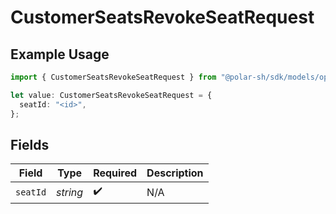# CustomerSeatsRevokeSeatRequest

## Example Usage

```typescript
import { CustomerSeatsRevokeSeatRequest } from "@polar-sh/sdk/models/operations/customerseatsrevokeseat.js";

let value: CustomerSeatsRevokeSeatRequest = {
  seatId: "<id>",
};
```

## Fields

| Field              | Type               | Required           | Description        |
| ------------------ | ------------------ | ------------------ | ------------------ |
| `seatId`           | *string*           | :heavy_check_mark: | N/A                |